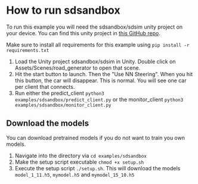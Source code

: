 # How to run sdsandbox

To run this example you will need the sdsandbox/sdsim unity project on your device. You can find this unity project in [this GitHub repo](https://github.com/ast-fortiss-tum/sdsandbox).

Make sure to install all requirements for this example using `pip install -r requirements.txt`

1. Load the Unity project sdsandbox/sdsim in Unity. Double click on Assets/Scenes/road_generator to open that scene.
2. Hit the start button to launch. Then the "Use NN Steering". When you hit this button, the car will disappear. This is normal. You will see one car per client that connects.
3. Run either the predict_client `python3 examples/sdsandbox/predict_client.py` or the monitor_client `python3 examples/sdsandbox/monitor_client.py`

## Download the models

You can download pretrained models if you do not want to train you own models.

1) Navigate into the directory via `cd examples/sdsandbox`
2) Make the setup script executable `chmod +x setup.sh`
3) Execute the setup script `./setup.sh`. This will download the models `model_1_11.h5`, `mymodel.h5` and `mymodel_15_10.h5`
